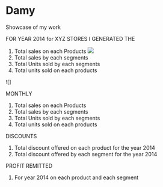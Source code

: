 # Damy
Showcase of my work 


FOR YEAR 2014 for XYZ STORES I GENERATED THE

1.	Total sales on each Products
   ![](https://github.com/Olaniran-Damilare/Damy/tree/main/IMAGES)
3.	Total sales by each segments
4. Total Units sold by each segments 
5. Total units sold on each products

![]

MONTHLY 
1. Total sales on each Products 
2. Total sales by each segments
3. Total Units sold by each segments 
4. Total units sold on each products

DISCOUNTS
1. Total discount offered on each product for the year 2014
2. Total discount offered by each segment for the year 2014

PROFIT REMITTED 
1. For year 2014 on each product and each segment

